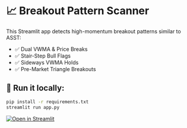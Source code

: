 # 📈 Breakout Pattern Scanner

This Streamlit app detects high-momentum breakout patterns similar to ASST:
- ✅ Dual VWMA & Price Breaks
- ✅ Stair-Step Bull Flags
- ✅ Sideways VWMA Holds
- ✅ Pre-Market Triangle Breakouts

## 🚀 Run it locally:
```bash
pip install -r requirements.txt
streamlit run app.py
```

[![Open in Streamlit](https://static.streamlit.io/badges/streamlit_badge_black_white.svg)](https://share.streamlit.io/YOUR_USERNAME/breakout_pattern_scanner/main/app.py)
